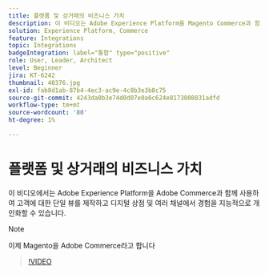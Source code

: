 ```yaml
---
title: 플랫폼 및 상거래의 비즈니스 가치
description: 이 비디오는 Adobe Experience Platform을 Magento Commerce과 함께 사용하여 고객에 대한 단일 뷰를 제작하고 디지털 상점 및 여러 채널에서 경험을 지능적으로 개인화할 수 있습니다.
solution: Experience Platform, Commerce
feature: Integrations
topic: Integrations
badgeIntegration: label="통합" type="positive"
role: User, Leader, Architect
level: Beginner
jira: KT-6242
thumbnail: 40376.jpg
exl-id: fab8d1ab-87b4-4ec3-ac9e-4c8b3e3b8c75
source-git-commit: 4243da0b3e74d0d07e0a6c624e8173808831adfd
workflow-type: tm+mt
source-wordcount: '80'
ht-degree: 1%

---
```


# 플랫폼 및 상거래의 비즈니스 가치

이 비디오에서는 Adobe Experience Platform을 Adobe Commerce과 함께 사용하여 고객에 대한 단일 뷰를 제작하고 디지털 상점 및 여러 채널에서 경험을 지능적으로 개인화할 수 있습니다.

>[!NOTE]
>
> 이제 Magento을 Adobe Commerce라고 합니다

>[!VIDEO](https://video.tv.adobe.com/v/40376?learn=on)

